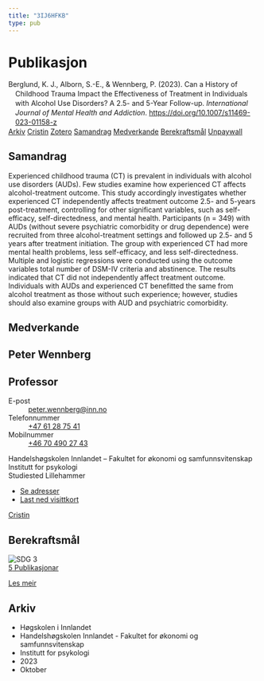 ```yaml
---
title: "3IJ6HFKB"
type: pub
---
```

<h1>Publikasjon</h1>
<article id="csl-bib-container-3IJ6HFKB" class="csl-bib-container">
  <div class="csl-bib-body" style="line-height: 1.35; padding-left: 1em; text-indent:-1em;">
  <div class="csl-entry">Berglund, K. J., Alborn, S.-E., &amp; Wennberg, P. (2023). Can a History of Childhood Trauma Impact the Effectiveness of Treatment in Individuals with Alcohol Use Disorders? A 2.5- and 5-Year Follow-up. <i>International Journal of Mental Health and Addiction</i>. <a href="https://doi.org/10.1007/s11469-023-01158-z">https://doi.org/10.1007/s11469-023-01158-z</a></div>
</div>
  <div class="csl-bib-buttons">
    <a href="#taxonomy-article-3IJ6HFKB" class="csl-bib-button">Arkiv</a>
    <a href="https://app.cristin.no/results/show.jsf?id=2190582" alt="Cristin URL" class="csl-bib-button">Cristin</a>
    <a href="http://zotero.org/groups/5402882/items/3IJ6HFKB" alt="Zotero URL" class="csl-bib-button">Zotero</a>
    <a href="#abstract-article-3IJ6HFKB" class="csl-bib-button">Samandrag</a>
    <a href="#contributors-article-3IJ6HFKB" class="csl-bib-button">Medverkande</a>
    <a href="#sdg-article-3IJ6HFKB" class="csl-bib-button">Berekraftsmål</a>
    <a href="https://link.springer.com/content/pdf/10.1007/s11469-023-01158-z.pdf" class="csl-bib-button">Unpaywall</a>
  </div>
  <div id="csl-bib-meta-container-3IJ6HFKB"></div>
</article>
<div id="csl-bib-meta-3IJ6HFKB" class="csl-bib-meta">
  <article id="abstract-article-3IJ6HFKB" class="abstract-article">
    <h1>Samandrag</h1>
    Experienced childhood trauma (CT) is prevalent in individuals with alcohol use disorders (AUDs). Few studies examine how experienced CT affects alcohol-treatment outcome. This study accordingly investigates whether experienced CT independently affects treatment outcome 2.5- and 5-years post-treatment, controlling for other significant variables, such as self-efficacy, self-directedness, and mental health. Participants (n = 349) with AUDs (without severe psychiatric comorbidity or drug dependence) were recruited from three alcohol-treatment settings and followed up 2.5- and 5 years after treatment initiation. The group with experienced CT had more mental health problems, less self-efficacy, and less self-directedness. Multiple and logistic regressions were conducted using the outcome variables total number of DSM-IV criteria and abstinence. The results indicated that CT did not independently affect treatment outcome. Individuals with AUDs and experienced CT benefitted the same from alcohol treatment as those without such experience; however, studies should also examine groups with AUD and psychiatric comorbidity.
  </article>
  <article id="contributors-article-3IJ6HFKB" class="contributors-article">
    <h1>Medverkande</h1>
    <div class="personas"> <div class="vrtx-hinn-person-card"> <div class="photo"> <i class="lar la-user-circle missing-person"></i> </div> <div class="info"> <hgroup><h1>Peter Wennberg</h1> <h2>Professor</h2> </hgroup><dl> <dt>E-post</dt> <dd> <a href="mailto:peter.wennberg@inn.no">peter.wennberg@inn.no</a> </dd> <dt>Telefonnummer</dt> <dd><a href="tel:+4761287541"> +47 61 28 75 41 </a></dd> <dt>Mobilnummer</dt> <dd><a href="tel:+46704902743"> +46 70 490 27 43 </a></dd> </dl> <p> Handelshøgskolen Innlandet – Fakultet for økonomi og samfunnsvitenskap<br> Institutt for psykologi<br> Studiested Lillehammer </p> <ul class="vrtx-hinn-links"> <li><a href="https://www.inn.no/finn-en-ansatt/peter-wennberg.html#vrtx-hinn-addresses">Se adresser</a></li> <li><a href="https://www.inn.no/finn-en-ansatt/peter-wennberg.html?vrtx=vcf">Last ned visittkort</a></li> </ul> </div> </div> <a href="https://app.cristin.no/persons/show.jsf?id=1497957" alt="Cristin URL" class="personas-cristin">Cristin</a> </div>
  </article>
  <article id="sdg-article-3IJ6HFKB" class="sdg-article">
    <h1>Berekraftsmål</h1>
    <div class="sdg-container"><div id="sdg3" class="sdg"> <img src="{{< params subfolder >}}images/sdg/sdg03_no.png" class="image" alt="SDG 3"> <div class="sdg-overlay"> <a href="{{< params subfolder >}}no/archive/?sdg=3#archive" class="sdg-publication-count"><span>5</span> Publikasjonar</a> <p><a href="NA" class="sdg-read-more">Les meir</a></p> </div> </div></div>
  </article>
  <article id="taxonomy-article-3IJ6HFKB" class="taxonomy-article">
    <h1>Arkiv</h1>
    <ul>
      <li>Høgskolen i Innlandet</li>
      <li>Handelshøgskolen Innlandet - Fakultet for økonomi og samfunnsvitenskap</li>
      <li>Institutt for psykologi</li>
      <li>2023</li>
      <li>Oktober</li>
    </ul>
  </article>
</div>

